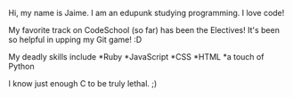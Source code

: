 Hi, my name is Jaime. I am an edupunk studying programming. I love code!

My favorite track on CodeSchool (so far) has been the Electives! It's been so helpful in upping my Git game! :D

My deadly skills include 
*Ruby 
*JavaScript
*CSS
*HTML
*a touch of Python

I know just enough C to be truly lethal. ;)
